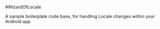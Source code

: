 #WizardOfLocale

A sample boilerplate code base, for handling Locale changes within your Android app
